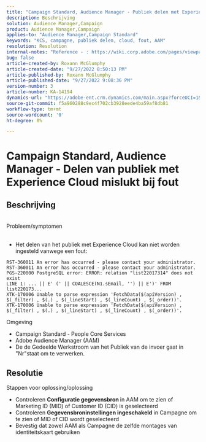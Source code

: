 ```yaml
---
title: "Campaign Standard, Audience Manager - Publiek delen met Experience Cloud mislukt bij fout"
description: Beschrijving
solution: Audience Manager,Campaign
product: Audience Manager,Campaign
applies-to: "Audience Manager,Campaign Standard"
keywords: "KCS, campagne, publiek delen, cloud, fout, AAM"
resolution: Resolution
internal-notes: "Reference - : https://wiki.corp.adobe.com/pages/viewpage.action?pageId=1061261145#space-menu-link-content  Resolved in - https://jira.corp.adobe.com/browse/CAMP-34744"
bug: false
article-created-by: Roxann McGlumphy
article-created-date: "9/27/2022 8:50:13 PM"
article-published-by: Roxann McGlumphy
article-published-date: "9/27/2022 9:08:36 PM"
version-number: 3
article-number: KA-14194
dynamics-url: "https://adobe-ent.crm.dynamics.com/main.aspx?forceUCI=1&pagetype=entityrecord&etn=knowledgearticle&id=58bd61fb-a53e-ed11-9db1-00224808613b"
source-git-commit: f5a960288c9ec4f702cb3928eede4ba59af8db81
workflow-type: tm+mt
source-wordcount: '0'
ht-degree: 0%

---
```


# Campaign Standard, Audience Manager - Delen van publiek met Experience Cloud mislukt bij fout

## Beschrijving

<br>Probleem/symptomen<br><br>
- Het delen van het publiek met Experience Cloud kan niet worden ingesteld vanwege een fout:



```
RST-360011 An error has occurred - please contact your administrator.
RST-360011 An error has occurred - please contact your administrator.
PGS-220000 PostgreSQL error: ERROR: relation "list22017314" does not exist
LINE 1: ... || E' (' || COALESCE(N1.sEmail, '') || E')' FROM list220173...
XTK-170006 Unable to parse expression 'FetchData($(apiVersion) , $(_filter) , $(.) , $(_lineStart) , $(_lineCount) , $(_order))'.
XTK-170006 Unable to parse expression 'FetchData($(apiVersion) , $(_filter) , $(.) , $(_lineStart) , $(_lineCount) , $(_order))'.
```



Omgeving
- Campaign Standard - People Core Services
- Adobe Audience Manager (AAM)
- De de Gedeelde Werkstroom van het Publiek van de invoer gaat in &quot;Nr&quot;staat om te verwerken.









## Resolutie

Stappen voor oplossing/oplossing
- Controleren <b>Configuratie gegevensbron </b>in AAM om te zien of Marketing ID (MID) of Customer ID (CID) is geselecteerd
- Controleren <b>Gegevensbroninstellingen ingeschakeld</b> in Campagne om te zien of MID of CID wordt geselecteerd
- Bevestig dat zowel AAM als Campagne de zelfde montages van identiteitskaart gebruiken











